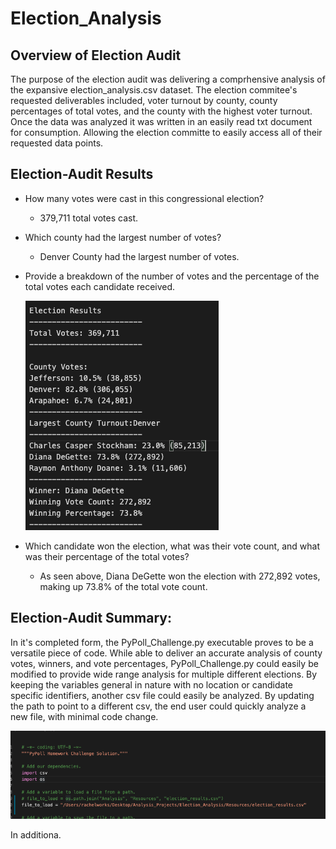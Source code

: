 # Election_Analysis
## Overview of Election Audit
The purpose of the election audit was delivering a comprhensive analysis of the expansive election_analysis.csv dataset. The election commitee's requested deliverables included, voter turnout by county, county percentages of total votes, and the county with the highest voter turnout. Once the data was analyzed it was written in an easily read txt document for consumption. Allowing the election committe to easily access all of their requested data points. 

## Election-Audit Results

* How many votes were cast in this congressional election? 
  * 379,711 total votes cast. 

* Which county had the largest number of votes? 
  * Denver County had the largest number of votes.

* Provide a breakdown of the number of votes and the percentage of the total votes each candidate received.

  ![Election_Analysis_PNG1.PNG](https://github.com/worksm/Election_Analysis/blob/beb38115310b991adda08fa779cd41f679750d72/Resources/Election_Analysis_PNG1.png)

* Which candidate won the election, what was their vote count, and what was their percentage of the total votes?
  * As seen above, Diana DeGette won the election with 272,892 votes, making up 73.8% of the total vote count. 

## Election-Audit Summary: 
In it's completed form, the PyPoll_Challenge.py executable proves to be a versatile piece of code. While able to deliver an accurate analysis of county votes, winners, and vote percentages, PyPoll_Challenge.py could easily be modified to provide wide range analysis for multiple different elections. By keeping the variables general in nature with no location or candidate specific identifiers, another csv file could easily be analyzed. By updating the path to point to a different csv, the end user could quickly analyze a new file, with minimal code change. 


![Election_Analysis_PNG3.PNG](https://github.com/worksm/Election_Analysis/blob/432ad3838303af96ebc4c2b2d100f41cc71d3622/Election_Analysis_PNG3.png)

In additiona. 


